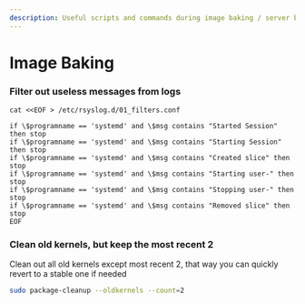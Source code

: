 ```yaml
---
description: Useful scripts and commands during image baking / server building
---
```


# Image Baking

### Filter out useless messages from logs

```text
cat <<EOF > /etc/rsyslog.d/01_filters.conf

if \$programname == 'systemd' and \$msg contains "Started Session" then stop
if \$programname == 'systemd' and \$msg contains "Starting Session" then stop
if \$programname == 'systemd' and \$msg contains "Created slice" then stop
if \$programname == 'systemd' and \$msg contains "Starting user-" then stop
if \$programname == 'systemd' and \$msg contains "Stopping user-" then stop
if \$programname == 'systemd' and \$msg contains "Removed slice" then stop
EOF
```

### Clean old kernels, but keep the most recent 2

Clean out all old kernels except most recent 2, that way you can quickly revert to a stable one if needed

```bash
sudo package-cleanup --oldkernels --count=2
```

### 

